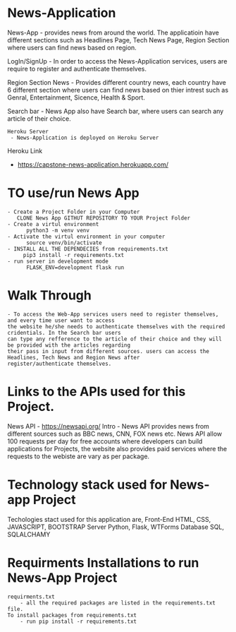 
      
      
# News-Application
   News-App
      - provides news from around the world. The applicatioin have different sections such as Headlines Page,
      Tech News Page, Region Section where users can find news based on region. 
  
  LogIn/SignUp 
     - In order to access the News-Application services, users are require to register and authenticate themselves. 
      
  Region Section News 
    - Provides different country news, each country have 6 different section where users can find news based 
    on thier intrest such as Genral, Entertainment, Sicence, Health & Sport. 
      
  Search bar 
    - News App also have Search bar, where users can search any article of their choice. 
    
    Heroku Server
     - News-Application is deployed on Heroku Server 
  Heroku Link 
   - https://capstone-news-application.herokuapp.com/



# TO use/run News App
    - Create a Project Folder in your Computer 
       CLONE News App GITHUT REPOSITORY TO YOUR Project Folder 
    - Create a virtul environment 
          python3 -m venv venv
    - Activate the virtul environment in your computer 
          source venv/bin/activate
    - INSTALL ALL THE DEPENDECIES from requirements.txt
         pip3 install -r requirements.txt
    - run server in development mode 
          FLASK_ENV=development flask run 
 
    
 # Walk Through
    - To access the Web-App services users need to register themselves, and every time user want to access
    the website he/she needs to authenticate themselves with the required cridentials. In the Search bar users
    can type any refference to the article of their choice and they will be provided with the articles regarding 
    their pass in input from different sources. users can access the Headlines, Tech News and Region News after 
    register/authenticate themselves. 
      

# Links to the APIs used for this Project. 
   News API
    - https://newsapi.org/
  Intro 
    - News API provides news from different sources such as BBC news, CNN, FOX news etc. News API allow 100 requests 
    per day for free accounts where developers can build applications for Projects, the website also provides paid 
    services where the requests to the webiste are vary as per package. 
    
# Technology stack used for News-app Project 
  Techologies stact used for this application are, 
  Front-End 
    HTML, CSS, JAVASCRIPT, BOOTSTRAP 
  Server 
    Python, Flask, WTForms
  Database 
    SQL, SQLALCHAMY
    
 # Requirments Installations to run News-App Project 
    requirments.txt
        - all the required packages are listed in the requirements.txt file. 
    To install packages from requirements.txt 
        - run pip install -r requirements.txt
      
      
      
      
      
      
